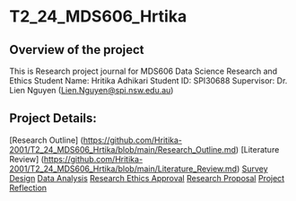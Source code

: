 # T2_24_MDS606_Hrtika

## Overview of the project
This is Research project journal for MDS606 Data Science Research and Ethics
Student Name: Hritika Adhikari
Student ID: SPI30688
Supervisor: Dr. Lien Nguyen (Lien.Nguyen@spi.nsw.edu.au)

## Project Details:

[Research Outline] (https://github.com/Hritika-2001/T2_24_MDS606_Hrtika/blob/main/Research_Outline.md)
[Literature Review] (https://github.com/Hritika-2001/T2_24_MDS606_Hrtika/blob/main/Literature_Review.md)
[Survey Design](https://github.com/Hritika-2001/T2_24_MDS606_Hrtika/blob/main/Survey_Design.md)
[Data Analysis](https://github.com/Hritika-2001/T2_24_MDS606_Hrtika/blob/main/Data_Analysis.md)
[Research Ethics Approval](https://github.com/Hritika-2001/T2_24_MDS606_Hrtika/blob/main/Research_Ethics_Approval.md)
[Research Proposal](https://github.com/Hritika-2001/T2_24_MDS606_Hrtika/blob/main/Research_Proposal.md)
[Project Reflection](https://github.com/Hritika-2001/T2_24_MDS606_Hrtika/blob/main/Project_Reflection.md)

